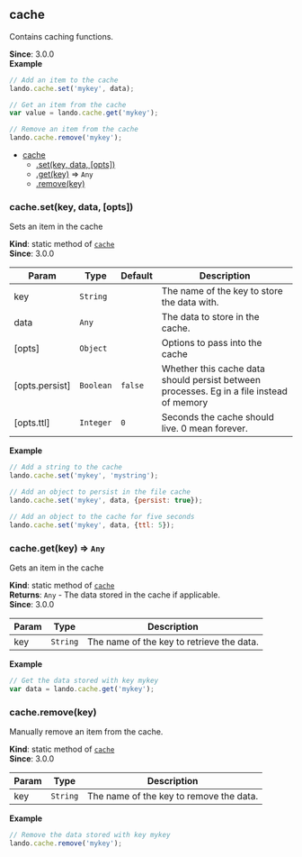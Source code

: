 <a name="module_cache"></a>

## cache
Contains caching functions.

**Since**: 3.0.0  
**Example**  
```js
// Add an item to the cache
lando.cache.set('mykey', data);

// Get an item from the cache
var value = lando.cache.get('mykey');

// Remove an item from the cache
lando.cache.remove('mykey');
```

* [cache](#module_cache)
    * [.set(key, data, [opts])](#module_cache.set)
    * [.get(key)](#module_cache.get) ⇒ <code>Any</code>
    * [.remove(key)](#module_cache.remove)

<a name="module_cache.set"></a>

### cache.set(key, data, [opts])
Sets an item in the cache

**Kind**: static method of [<code>cache</code>](#module_cache)  
**Since**: 3.0.0  

| Param | Type | Default | Description |
| --- | --- | --- | --- |
| key | <code>String</code> |  | The name of the key to store the data with. |
| data | <code>Any</code> |  | The data to store in the cache. |
| [opts] | <code>Object</code> |  | Options to pass into the cache |
| [opts.persist] | <code>Boolean</code> | <code>false</code> | Whether this cache data should persist between processes. Eg in a file instead of memory |
| [opts.ttl] | <code>Integer</code> | <code>0</code> | Seconds the cache should live. 0 mean forever. |

**Example**  
```js
// Add a string to the cache
lando.cache.set('mykey', 'mystring');

// Add an object to persist in the file cache
lando.cache.set('mykey', data, {persist: true});

// Add an object to the cache for five seconds
lando.cache.set('mykey', data, {ttl: 5});
```
<a name="module_cache.get"></a>

### cache.get(key) ⇒ <code>Any</code>
Gets an item in the cache

**Kind**: static method of [<code>cache</code>](#module_cache)  
**Returns**: <code>Any</code> - The data stored in the cache if applicable.  
**Since**: 3.0.0  

| Param | Type | Description |
| --- | --- | --- |
| key | <code>String</code> | The name of the key to retrieve the data. |

**Example**  
```js
// Get the data stored with key mykey
var data = lando.cache.get('mykey');
```
<a name="module_cache.remove"></a>

### cache.remove(key)
Manually remove an item from the cache.

**Kind**: static method of [<code>cache</code>](#module_cache)  
**Since**: 3.0.0  

| Param | Type | Description |
| --- | --- | --- |
| key | <code>String</code> | The name of the key to remove the data. |

**Example**  
```js
// Remove the data stored with key mykey
lando.cache.remove('mykey');
```

